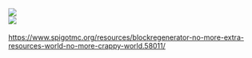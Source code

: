 <h2 alin="center">
  <img src="https://i.imgur.com/3uc4pwR.png"/>
  <br>
  <img src="https://i.imgur.com/PlwM90x.png"/>
</h2>

https://www.spigotmc.org/resources/blockregenerator-no-more-extra-resources-world-no-more-crappy-world.58011/